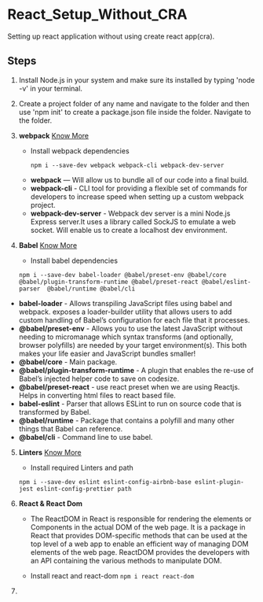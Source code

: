 # React_Setup_Without_CRA

Setting up react application without using create react app(cra).

## Steps

1. Install Node.js in your system and make sure its installed by typing 'node -v' in your terminal.
2. Create a project folder of any name and navigate to the folder and then use 'npm init' to create a package.json file inside the folder. Navigate to the folder.

3. **webpack**
   [Know More](https://github.com/ashutoshraj01/REACT_SETUP_W-O_CRA/blob/main/webpack.md)

   - Install webpack dependencies

     `npm i --save-dev webpack webpack-cli webpack-dev-server`

   * **webpack** — Will allow us to bundle all of our code into a final build.
   * **webpack-cli** - CLI tool for providing a flexible set of commands for developers to increase speed when setting up a custom webpack project.
   * **webpack-dev-server** - Webpack dev server is a mini Node.js Express server.It uses a library called SockJS to emulate a web socket. Will enable us to create a localhost dev environment.

4. **Babel**
   [Know More](https://github.com/ashutoshraj01/REACT_SETUP_W-O_CRA/blob/main/Babel.md)

   - Install babel dependencies

   `npm i --save-dev babel-loader @babel/preset-env @babel/core @babel/plugin-transform-runtime @babel/preset-react @babel/eslint-parser 
@babel/runtime @babel/cli`

- **babel-loader** - Allows transpiling JavaScript files using babel and webpack. exposes a loader-builder utility that allows users to add custom handling of Babel’s configuration for each file that it processes.
- **@babel/preset-env** - Allows you to use the latest JavaScript without needing to micromanage which syntax transforms (and optionally, browser polyfills) are needed by your target environment(s). This both makes your life easier and JavaScript bundles smaller!
- **@babel/core** - Main package.
- **@babel/plugin-transform-runtime** - A plugin that enables the re-use of Babel’s injected helper code to save on codesize.
- **@babel/preset-react** - use react preset when we are using Reactjs. Helps in converting html files to react based file.
- **babel-eslint** - Parser that allows ESLint to run on source code that is transformed by Babel.
- **@babel/runtime** - Package that contains a polyfill and many other things that Babel can reference.
- **@babel/cli** - Command line to use babel.

5. **Linters**
   [Know More](https://github.com/ashutoshraj01/REACT_SETUP_W-O_CRA/blob/main/Linters.md)

   - Install required Linters and path

   `npm i --save-dev eslint eslint-config-airbnb-base eslint-plugin-jest eslint-config-prettier path`

6. **React & React Dom**

   - The ReactDOM in React is responsible for rendering the elements or Components in the actual DOM of the web page. It is a package in React that provides DOM-specific methods that can be used at the top level of a web app to enable an efficient way of managing DOM elements of the web page. ReactDOM provides the developers with an API containing the various methods to manipulate DOM.

   - Install react and react-dom
     `npm i react react-dom`

7.

